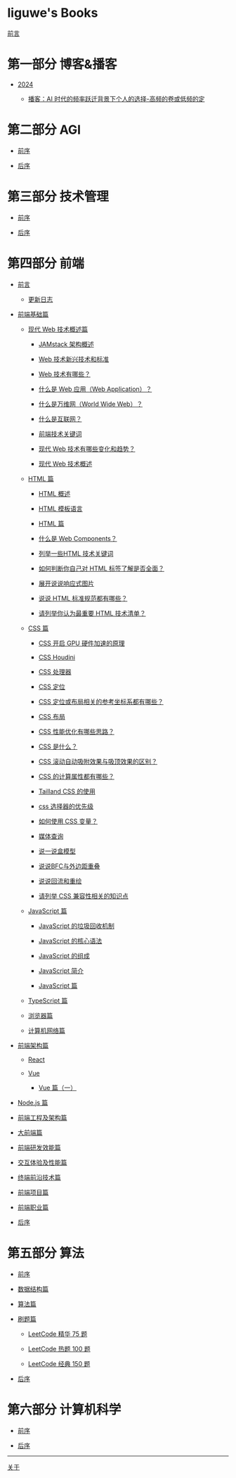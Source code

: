 # liguwe's Books

[前言](post/7f976dd1-7b93-55d5-aca1-ea5895f09c1a.md)


# 第一部分 博客&播客


  - [2024](post/8e1236c6-61eb-5adc-a409-d79324f68931.md)


    - [播客：AI 时代的频率跃迁背景下个人的选择-高频的卷或低频的定](post/5228d186-ee42-5cf0-ba90-881050e97d48.md)

# 第二部分 AGI


  - [前序](post/c2876a59-89f1-579a-b936-b7feaf38d5f0.md)

  - [后序](post/bb30f61f-1377-5d49-999d-ced07e342719.md)

# 第三部分 技术管理


  - [前序]()

  - [后序]()

# 第四部分 前端


  - [前言](post/4570e78d-84dd-5919-90c9-f8336690ce66.md)


    - [更新日志](post/5f838eb3-50da-503e-a02f-c7374de2cab5.md)

  - [前端基础篇](post/e73b36ef-a40e-58e7-a254-219ac46d5728.md)


    - [现代 Web 技术概述篇](post/03563161-3654-5509-a093-97ef65789ac7.md)


      - [JAMstack 架构概述](post/ba65a496-fdfd-559f-85a4-01656ccff923.md)

      - [Web 技术新兴技术和标准](post/a37ea56b-71d2-57c8-bb67-c1bc863e5c34.md)

      - [Web 技术有哪些？](post/a5455c4c-3198-5d88-bc73-b82d7509f4c8.md)

      - [什么是 Web 应用（Web Application）？](post/f2c0a606-a904-5ce9-a09d-f08ad2f2db44.md)

      - [什么是万维网（World Wide Web）？](post/4706efd2-5284-5c60-b17f-a59bfcdb05f2.md)

      - [什么是互联网？](post/9b4af6c7-6024-5ba9-9a92-d39d07b4304d.md)

      - [前端技术关键词](post/3d94c4b6-2812-5fed-a2f7-db6a0a1feab6.md)

      - [现代 Web 技术有哪些变化和趋势？](post/404a89e9-11cb-5b98-91b5-f47cfc6f885f.md)

      - [现代 Web 技术概述](post/b39a722a-cbe3-5ad3-8065-f36e3ef523a3.md)

    - [HTML 篇](post/919033e1-51e0-53f8-a54e-5aac02625d83.md)


      - [HTML 概述](post/3636489e-8399-5a84-9bad-5d6fdad313a4.md)

      - [HTML 模板语言](post/e7abf953-56c8-5c97-a403-cb8144db1898.md)

      - [HTML 篇](post/a5b1b8ca-5bb5-59d4-8ba3-50858ac35d15.md)

      - [什么是 Web Components？](post/7a72ebf9-ee9b-59b8-b042-a01af3e7d855.md)

      - [列举一些HTML 技术关键词](post/38d2e83d-6fd7-5461-b452-d3068106cf6c.md)

      - [如何判断你自己对 HTML 标签了解是否全面？](post/bb9207d4-b4df-5e08-8a04-efa4b959051b.md)

      - [展开说说响应式图片](post/4062b65a-206d-5fe0-8e41-8fc34e9cc5a7.md)

      - [说说 HTML 标准规范都有哪些？](post/d5a607d6-896a-5e38-a3d7-08f9196be1a1.md)

      - [请列举你认为最重要 HTML 技术清单？](post/c15d7c67-e338-5428-891a-d8e5c518c6b6.md)

    - [CSS 篇](post/569f490b-cf5c-5698-aac8-3fe3f854ef8e.md)


      - [CSS  开启 GPU 硬件加速的原理](post/173266ee-7164-5361-aa65-4fb2c6908daa.md)

      - [CSS Houdini](post/6e342e26-ad3a-5d9a-9d5c-7cc02eca36f0.md)

      - [CSS 处理器](post/40058567-148f-5442-9213-107ba0cb5ac0.md)

      - [CSS 定位](post/95e985b6-d1a1-53c0-96a4-05d0d96c1d87.md)

      - [CSS 定位或布局相关的参考坐标系都有哪些？](post/0706bfde-ca08-51dd-87bf-df23bc0ea5d5.md)

      - [CSS 布局](post/d545e3ea-3b0d-5745-94aa-a057d97e8732.md)

      - [CSS 性能优化有哪些思路？](post/70ca53b0-29e8-537b-ad58-9d2c384799c3.md)

      - [CSS 是什么？](post/be4cbd9e-cf43-564f-84a7-1cefd311c2bd.md)

      - [CSS 滚动自动吸附效果与吸顶效果的区别？](post/557c474a-dd7b-5bd2-b98b-90699b01fc24.md)

      - [CSS 的计算属性都有哪些？](post/d819fb53-d2ff-51e5-8324-0ae9318f5289.md)

      - [Tailland CSS 的使用](post/88d47bcf-5b23-53bf-b5a1-385d0fdb469e.md)

      - [css 选择器的优先级](post/69e26f18-e0a2-542f-8558-e7b2b69de868.md)

      - [如何使用 CSS 变量？](post/9fb0d862-6e04-5ed2-a013-9440fa2eb932.md)

      - [媒体查询](post/93e325c7-0c33-59ef-8248-67b65d4d574e.md)

      - [说一说盒模型](post/34107c81-f83a-5e47-9ab1-4a64ca4408b6.md)

      - [说说BFC与外边距重叠](post/b58d3f36-b743-5cea-8187-437b00882e7f.md)

      - [说说回流和重绘](post/d42b3478-37ec-5d83-8c62-fc615611eb06.md)

      - [请列举 CSS 兼容性相关的知识点](post/8c01f9d7-197d-507c-9585-ff533827afb7.md)

    - [JavaScript 篇](post/dbb2a36c-63ff-5de6-9e4f-1d6864c5bd7e.md)


      - [JavaScript 的垃圾回收机制](post/d5beffa1-ba6d-538e-a0fa-a8bb14e987e5.md)

      - [JavaScript 的核心语法](post/b6b9dbb1-96b2-58c8-9549-3c33e3b8c035.md)

      - [JavaScript 的组成](post/b87c8ce5-9399-5d7b-ab6f-1779e2282c4e.md)

      - [JavaScript 简介](post/e2ef9722-a693-564e-9776-172f2d74cfbb.md)

      - [JavaScript 篇](post/88ec2145-2fcd-5732-914b-23d872556351.md)

    - [TypeScript 篇](post/1213d067-afdb-5775-bda6-fb8a3f8e7226.md)

    - [浏览器篇](post/2d49789b-05d2-59fa-aeeb-730af822b7ab.md)

    - [计算机网络篇](post/13b8b60b-a4f5-5a4e-a000-aead1200c862.md)

  - [前端架构篇](post/6f1fcfca-522b-5a03-a71c-3d3aa5e6a2b0.md)


    - [React]()

    - [Vue]()


      - [Vue 篇（一）](post/572b6c2f-e920-5fc2-a9e1-0a12a9686def.md)

  - [Node.js 篇]()

  - [前端工程及架构篇]()

  - [大前端篇]()

  - [前端研发效能篇]()

  - [交互体验及性能篇]()

  - [终端前沿技术篇]()

  - [前端项目篇]()

  - [前端职业篇]()

  - [后序]()

# 第五部分 算法


  - [前序]()

  - [数据结构篇]()

  - [算法篇]()

  - [刷题篇]()


    - [LeetCode 精华 75 题](post/ff6edcf3-0164-540a-9c1c-fad098f57d2a.md)

    - [LeetCode 热题 100 题]()

    - [LeetCode 经典 150 题]()

  - [后序]()

# 第六部分 计算机科学


  - [前序]()

  - [后序]()

-----------
[关于](post/1b1c5252-44d2-54cc-965b-913cf9b92830.md)
